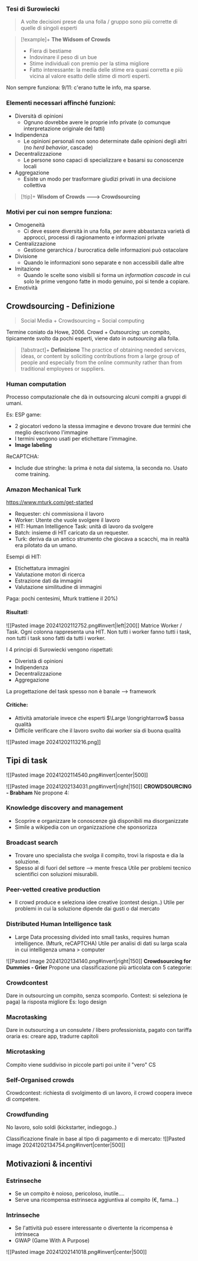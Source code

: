  
### Tesi di Surowiecki 
> A volte decisioni prese da una folla / gruppo sono più corrette di quelle di singoli esperti

> [!example]+  **The Widsom of Crowds** 
 > - Fiera di bestiame
 > - Indovinare il peso di un bue
 > - Stime individuali con premio per la stima migliore
 > - Fatto interessante: la media delle stime era quasi corretta e più vicina al valore esatto delle stime di morti esperti. 
 
Non sempre funziona:
9/11: c'erano tutte le info, ma sparse.

###  Elementi necessari affinché **funzioni**: 

- Diversità di opinioni
	- Ognuno dovrebbe avere le proprie info private (o comunque interpretazione originale dei fatti)
- Indipendenza
	- Le opinioni personali non sono determinate dalle opinioni degli altri (no *herd behavior*, cascade)
- Decentralizzazione
	- Le persone sono capaci di specializzare e basarsi su conoscenze locali 
- Aggregazione
	- Esiste un modo per trasformare giudizi privati in una decisione collettiva

> [!tip]+  **Wisdom of Crowds --->  Crowdsourcing** 

### Motivi per cui non sempre funziona: 

- Omogeneità 
	- Ci deve essere diversità in una folla, per avere abbastanza varietà di approcci, processi di ragionamento e informazioni private
- Centralizzazione
	- Gestione gerarchica / burocratica delle informazioni può ostacolare
- Divisione
	- Quando le informazioni sono separate e non accessibili dalle altre
- Imitazione
	- Quando le scelte sono visibili si forma un *information cascade* in cui solo le prime vengono fatte in modo genuino, poi si tende a copiare. 
- Emotività 


## Crowdsourcing - Definizione

> Social Media + Crowdsourcing = Social computing

Termine coniato da Howe, 2006. Crowd + Outsourcing: un compito, tipicamente svolto da pochi esperti, viene dato in *outsourcing* alla folla. 

> [!abstract]+  **Definizione** 
 > The practice of obtaining needed services, ideas, or content by soliciting contributions from a large group of people and especially from the online community rather than from traditional employees or suppliers. 
 

### Human computation
Processo computazionale che dà in outsourcing alcuni compiti a gruppi di umani. 

Es: ESP game: 
- 2 giocatori vedono la stessa immagine e devono trovare due termini che meglio descrivono l'immagine
- I termini vengono usati per etichettare l'immagine. 
- **Image labeling**

ReCAPTCHA: 
- Include due stringhe: la prima è nota dal sistema, la seconda no. Usato come training. 

### Amazon Mechanical Turk 
https://www.mturk.com/get-started

- Requester: chi commissiona il lavoro
- Worker: Utente che vuole svolgere il lavoro 
- HIT: Human Intelligence Task: unità di lavoro da svolgere
- Batch: insieme di HIT caricato da un requester. 
- Turk: deriva da un antico strumento che giocava a scacchi, ma in realtà era pilotato da un umano. 

Esempi di HIT: 
- Etichettatura immagini
- Valutazione motori di ricerca 
- Estrazione dati da immagini 
- Valutazione similitudine di immagini

Paga: pochi centesimi, Mturk trattiene il 20%)

#### RisultatI: 
![[Pasted image 20241202112752.png#invert|left|200]]
Matrice Worker / Task. Ogni colonna rappresenta una HIT. Non tutti i worker fanno tutti i task, non tutti i task sono fatti da tutti i worker. 


I 4 principi di Surowiecki vengono rispettati: 
- Diveristà di opinioni
- Indipendenza
- Decentralizzazione
- Aggregazione

La progettazione del task spesso non è banale --> framework 

#### Critiche: 
- Attività amatoriale invece che esperti $\Large \longrightarrow$ bassa qualità 
- Difficile verificare che il lavoro svolto dai worker sia di buona qualità 

![[Pasted image 20241202113216.png]]


## Tipi di task 

![[Pasted image 20241202114540.png#invert|center|500]]

![[Pasted image 20241202134031.png#invert|right|150]]
**CROWDSOURCING - Brabham** 
Ne propone 4: 
### Knowledge discovery and management
- Scoprire e organizzare le conoscenze già disponibili ma disorganizzate
- Simile a wikipedia con un organizzazione che sponsorizza

### Broadcast search
- Trovare uno specialista che svolga il compito, trovi la risposta e dia la soluzione. 
- Spesso al di fuori del settore --> mente fresca
Utile per problemi tecnico scientifici con soluzioni misurabili. 

### Peer-vetted creative production
- Il crowd produce e seleziona idee creative (contest design..)
Utile per problemi in cui la soluzione dipende dai gusti o dal mercato 

### Distributed Human Intelligence task
- Large Data processing divided into small tasks, requires human intelligence. 
(Mturk, reCAPTCHA)
Utile per analisi di dati su larga scala in cui intelligenza umana > computer 

![[Pasted image 20241202134140.png#invert|right|150]]
 **Crowdsourcing for Dummies - Grier** 
Propone una classificazione più articolata con 5 categorie: 

### Crowdcontest
Dare in outsourcing un compito, senza scomporlo.
Contest: si seleziona (e paga) la risposta migliore
Es: logo design

### Macrotasking
Dare in outsourcing a un consulete / libero professionista, pagato con tariffa oraria
es: creare app, tradurre capitoli

### Microtasking
Compito viene suddiviso in piccole parti poi unite
il "vero" CS

### Self-Organised crowds
Crowdcontest: richiesta di svolgimento di un lavoro, il crowd coopera invece di competere. 

### Crowdfunding
No lavoro, solo soldi (kickstarter, indiegogo..)

Classificazione finale in base al tipo di pagamento e di mercato:
![[Pasted image 20241202134754.png#invert|center|500]]
## Motivazioni & incentivi

### Estrinseche
- Se un compito è noioso, pericoloso, inutile....
- Serve una ricompensa estrinseca aggiuntiva al compito (€, fama...)
### Intrinseche
- Se l'attività può essere interessante o divertente la ricompensa è intrinseca
- GWAP (Game With A Purpose)

![[Pasted image 20241202141018.png#invert|center|500]]
